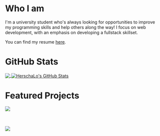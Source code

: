 <!-- More info, tips and tricks for making GitHub Profile README can be found in my article at https://towardsdatascience.com/build-a-stunning-readme-for-your-github-profile-9b80434fe5d7 -->

# Who I am

I'm a university student who's always looking for opportunities to improve my programming skills and help others along the way! I focus on web development, with an emphasis on developing a fullstack skillset.

You can find my resume <a href="https://drive.google.com/file/d/12djW3V4yACYZn3jkkdW2UXYJ01Rd0t2v/view?usp=sharing">here</a>.

# GitHub Stats

<a href="https://github.com/HerschaLo/HerschaLo">
  <img align="center" src="https://github-readme-stats.vercel.app/api/top-langs/?username=HerschaLo&hide=java,tex&title_color=ffffff&text_color=c9cacd&icon_color=2bbc8a&bg_color=1d1f21&langs_count=4" />
</a>
<a href="https://github.com/HerschaLo/HerschaLo">
  <img align="center" src="https://github-readme-stats.vercel.app/api?username=HerschaLo&show_icons=true&line_height=27&count_private=true&title_color=ffffff&text_color=c9cacc&icon_color=2bbc8a&bg_color=1d1f21" alt="HerschaLo's GitHub Stats" />
</a>

# Featured Projects
<div style="display:flex; flex-direction:column">
  <a href="https://github.com/HerschaLo/GridFS-file-tree-manager" style="min-height:65px">
    <img align="center" src="https://github-readme-stats.vercel.app/api/pin/?username=HerschaLo&repo=gridfs-file-tree-manager&title_color=ffffff&text_color=c9cacd&icon_color=2bbc8a&bg_color=1d1f21" />
  </a>
  <a href="https://github.com/utmgdsc/website" style="min-height:65px">
    <img align="center" src="https://github-readme-stats.vercel.app/api/pin/?username=utmgdsc&repo=website&title_color=ffffff&text_color=c9cacd&icon_color=2bbc8a&bg_color=1d1f21" />
  </a>
</div>


 

